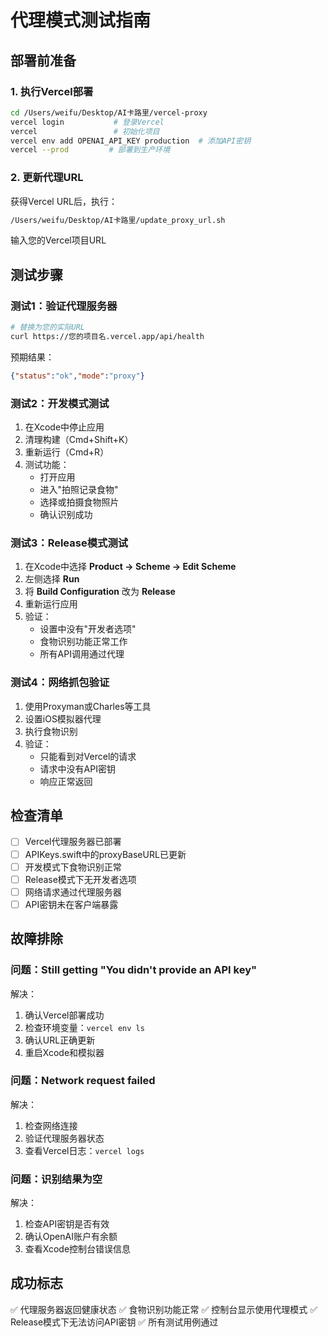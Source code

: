# 代理模式测试指南

## 部署前准备

### 1. 执行Vercel部署
```bash
cd /Users/weifu/Desktop/AI卡路里/vercel-proxy
vercel login           # 登录Vercel
vercel                 # 初始化项目
vercel env add OPENAI_API_KEY production  # 添加API密钥
vercel --prod         # 部署到生产环境
```

### 2. 更新代理URL
获得Vercel URL后，执行：
```bash
/Users/weifu/Desktop/AI卡路里/update_proxy_url.sh
```
输入您的Vercel项目URL

## 测试步骤

### 测试1：验证代理服务器
```bash
# 替换为您的实际URL
curl https://您的项目名.vercel.app/api/health
```

预期结果：
```json
{"status":"ok","mode":"proxy"}
```

### 测试2：开发模式测试
1. 在Xcode中停止应用
2. 清理构建（Cmd+Shift+K）
3. 重新运行（Cmd+R）
4. 测试功能：
   - 打开应用
   - 进入"拍照记录食物"
   - 选择或拍摄食物照片
   - 确认识别成功

### 测试3：Release模式测试
1. 在Xcode中选择 **Product → Scheme → Edit Scheme**
2. 左侧选择 **Run**
3. 将 **Build Configuration** 改为 **Release**
4. 重新运行应用
5. 验证：
   - 设置中没有"开发者选项"
   - 食物识别功能正常工作
   - 所有API调用通过代理

### 测试4：网络抓包验证
1. 使用Proxyman或Charles等工具
2. 设置iOS模拟器代理
3. 执行食物识别
4. 验证：
   - 只能看到对Vercel的请求
   - 请求中没有API密钥
   - 响应正常返回

## 检查清单

- [ ] Vercel代理服务器已部署
- [ ] APIKeys.swift中的proxyBaseURL已更新
- [ ] 开发模式下食物识别正常
- [ ] Release模式下无开发者选项
- [ ] 网络请求通过代理服务器
- [ ] API密钥未在客户端暴露

## 故障排除

### 问题：Still getting "You didn't provide an API key"
解决：
1. 确认Vercel部署成功
2. 检查环境变量：`vercel env ls`
3. 确认URL正确更新
4. 重启Xcode和模拟器

### 问题：Network request failed
解决：
1. 检查网络连接
2. 验证代理服务器状态
3. 查看Vercel日志：`vercel logs`

### 问题：识别结果为空
解决：
1. 检查API密钥是否有效
2. 确认OpenAI账户有余额
3. 查看Xcode控制台错误信息

## 成功标志

✅ 代理服务器返回健康状态
✅ 食物识别功能正常
✅ 控制台显示使用代理模式
✅ Release模式下无法访问API密钥
✅ 所有测试用例通过